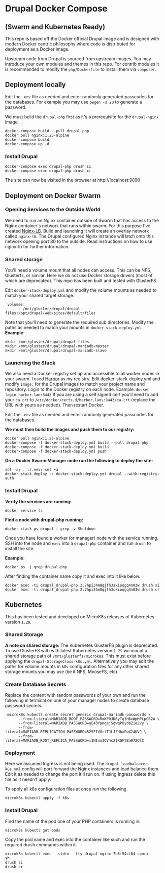 # Drupal Docker Compose 
## (Swarm and Kubernetes Ready)

This repo is based off the Docker official Drupal image and is designed with modern Docker centric philosophy where code is distributed for deployment as a Docker image. 

Upstream code from Drupal is sourced from upstream images. You may introduce your own modules and themes in this repo. For contrib modules it is recommended to modify the `php/Dockerfile` to install them via `composer`.

## Deployment locally

Edit the `.env` file as needed and enter randomly generated passcodes for the databases. For example you may use `pwgen -s 20` to generate a password.

We must build the `drupal-php` first as it's a prerequisite for the `drupal-nginx` image.

```
docker-compose build --pull drupal-php
docker pull nginx:1.25-alpine
docker-compose build
docker-compose up -d
```
### Install Drupal
```
docker-compose exec drupal-php drush si
docker-compose exec drupal-php drush cr
```

The site can now be visited in the browser at http://localhost:9090

## Deployment on Docker Swarm

### Opening Services to the Outside World

We need to run an Nginx container outside of Swarm that has access to the Nginx container's network that runs within swarm. For this purpose I've created [Nginx-LB](https://github.com/WuCris/Docker-Nginx-LB). Build and launching it will create an overlay network called `nginx-lb`. The Drupal configured Nginx instance will latch onto this network opening port 80 to the outside. Read instructions on how to use nginx-lb for further information. 

### Shared storage

You'll need a volume mount that all nodes can access. This can be NFS, Glusterfs, or similar. Here we do not use Docker storage drivers (most of which are deprecated). This repo has been built and tested with GlusterFS. 

Edit `docker-stack-deploy.yml` and modify the volume mounts as needed to match your shared target storage.

```
 volumes:
      - /mnt/gluster/drupal/drupal-files:/opt/drupal/web/sites/default/files
```

Note that you'll need to generate the required sub directories. Modify the paths as needed to match your mounts in `docker-stack-deploy.yml`.
**Example:**
```
mkdir /mnt/gluster/drupal/drupal-files
mkdir /mnt/gluster/drupal/drupal-mariadb-master
mkdir /mnt/gluster/drupal/drupal-mariadb-slave
```

### Launching the Stack

We also need a Docker registry set up and accessible to all worker nodes in your swarm. I used [Harbor](https://goharbor.io/) as my registry. Edit docker-stack-deploy.yml and modify `image:` for the Drupal images to match your project name and repository. Login to the Docker registry on each node. Example: `docker login harbor.lan:8443` If you are using a self signed cert you'll need to add your `ca.crt` to `/etc/docker/certs.d/harbor.lan\:8443/ca.crt` (replace the URL with yours as needed). Then restart Docker.

Edit the `.env` file as needed and enter randomly generated passcodes for the databases.

**We must then build the images and push them to our registry:**

```
docker pull nginx:1.25-alpine
docker-compose -f docker-stack-deploy.yml build --pull drupal-php
docker-compose -f docker-stack-deploy.yml build
docker-compose -f docker-stack-deploy.yml push
```

**On a Docker Swarm Manager node run the following to deploy the site:**

```
set -a; . ./.env; set +a
docker stack deploy -c docker-stack-deploy.yml drupal --with-registry-auth
```


### Install Drupal

**Verify the services are running:**

```
docker service ls
```

**Find a node with drupal-php running:**

```
docker stack ps drupal | grep -v Shutdown
```

Once you have found a worker (or manager) node with the service running. SSH into the node and `exec` into a `drupal-php` container and run `drush` to install the site.

**Example:**

```
docker ps  | grep drupal-php
```

After finding the container name copy it and exec into it like below.

```
docker exec -ti drupal_drupal-php.3.7hpi34m8qjfh3skioqgq4n03w drush si
docker exec -ti drupal_drupal-php.3.7hpi34m8qjfh3skioqgq4n03w drush cr
```

## Kubernetes

This has been tested and developed on MicroK8s releases of Kubernetes version `1.29`.

### Shared Storage

**A note on shared storage:** The Kubernetes GlusterFS plugin is deprecated. To use GlusterFS with with latest Kubernetes version `1.29` we mount a shared storage path of `/mnt/glusterfs/microk8s`. This must exist before applying the `drupal-StorageClass-k8s.yml`. Alternatively you may edit the paths for volume mounts in `k8s` configuration files for any other shared storage mounts you may use (be it NFS, MooseFS, etc).

### Create Database Secrets

Replace the content with random passwords of your own and run the following in terminal on one of your manager nodes to create database password secrets.

```
 microk8s kubectl create secret generic drupal-mariadb-passwords \
      --from-literal=MARIADB_ROOT_PASSWORD=RxKP0JKRyTq3H6vWpMPLpCB2A \
      --from-literal=MARIADB_PASSWORD=aE43YpngajSgwqPUydaZie2Vy \
      --from-literal=MARIADB_REPLICATION_PASSWORD=525FIVGrlTJLJZdhaEwX24KVJ \
      --from-literal=MARIADB_ROOT_REPLICA_PASSWORD=i1NIno3OV4c21XGFtBa072QlC
```

### Deployment

Here we assumed Ingress is not being used. The `drupal-loadbalancer-k8s.yml` config will port forward the Nginx instances and load balance them. Edit it as needed to change the port it'll run on. If using Ingress delete this file as it needn't apply.

To apply all k8s configuration files at once run the following.

```
microk8s kubectl apply -f k8s
```

### Install Drupal

Find the name of the pod one of your PHP containers is running in.

```
microk8s kubectl get pods
```

Copy the pod name and exec into the container like such and run the required drush commands within it.

```
microk8s kubectl exec --stdin --tty drupal-nginx-7b5f54cf84-spnrx -- sh
drush si
drush cr
```
